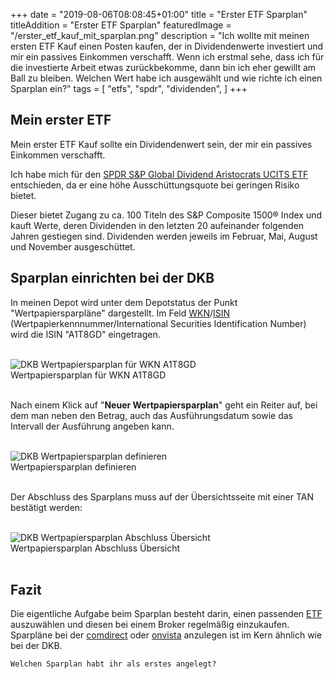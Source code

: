 +++
date = "2019-08-06T08:08:45+01:00"
title = "Erster ETF Sparplan"
titleAddition = "Erster ETF Sparplan"
featuredImage = "/erster_etf_kauf_mit_sparplan.png"
description = "Ich wollte mit meinen ersten ETF Kauf einen Posten kaufen, der in Dividendenwerte investiert und mir ein passives Einkommen verschafft. Wenn ich erstmal sehe, dass ich für die investierte Arbeit etwas zurückbekomme, dann bin ich eher gewillt am Ball zu bleiben. Welchen Wert habe ich ausgewählt und wie richte ich einen Sparplan ein?"
tags = [
    "etfs",
    "spdr",
    "dividenden",
]
+++

## Mein erster ETF

Mein erster ETF Kauf sollte ein Dividendenwert sein, der mir ein passives Einkommen verschafft.

Ich habe mich für den [SPDR S&P Global Dividend Aristocrats UCITS ETF](https://www.justetf.com/de/etf-profile.html?isin=IE00B9CQXS71 "SPDR S&P Global Dividend Aristocrats UCITS ETF") entschieden, da er eine höhe Ausschüttungsquote bei geringen Risiko bietet.

Dieser bietet Zugang zu ca. 100 Titeln des S&P Composite 1500® Index und kauft Werte, deren Dividenden in den letzten 20 aufeinander folgenden Jahren gestiegen sind. Dividenden werden jeweils im Februar, Mai, August und November ausgeschüttet.


## Sparplan einrichten bei der DKB

In  meinen Depot wird unter dem Depotstatus der Punkt "Wertpapiersparpläne" dargestellt.
Im Feld [WKN](https://de.wikipedia.org/wiki/Wertpapierkennnummer "WKN")/[ISIN](https://de.wikipedia.org/wiki/Internationale_Wertpapierkennnummer "ISIN") (Wertpapierkennnummer/International Securities Identification Number) wird die ISIN "A1T8GD" eingetragen.

<br>
<img src="/wertpapiersparplan_wkn_eintragen.png" class="center" alt="DKB Wertpapiersparplan für WKN A1T8GD"/>
<div class="right">Wertpapiersparplan für WKN A1T8GD</div>
<br>


Nach einem Klick auf "**Neuer Wertpapiersparplan**" geht ein Reiter auf, bei dem man neben den Betrag, auch das Ausführungsdatum
sowie das Intervall der Ausführung angeben kann.

<br>
<img src="/wertpapiersparplan_wkn_werte_festlegen.png" class="center" alt="DKB Wertpapiersparplan definieren"/>
<div class="right">Wertpapiersparplan definieren</div>
<br>


Der Abschluss des Sparplans muss auf der Übersichtsseite mit einer TAN bestätigt werden:


<br>
<img src="/wertpapiersparplan_abschluss_uebersicht.png" class="center" alt="DKB Wertpapiersparplan Abschluss Übersicht"/>
<div class="right">Wertpapiersparplan Abschluss Übersicht</div>
<br>


## Fazit

Die eigentliche Aufgabe beim Sparplan besteht darin, einen passenden [ETF](/post/etf "ETF") auszuwählen und diesen bei einem
Broker regelmäßig einzukaufen. Sparpläne bei der [comdirect](https://www.comdirect.de "comdirect") oder
[onvista](https://www.onvista.de "onvista") anzulegen ist im Kern ähnlich wie bei der DKB.


`Welchen Sparplan habt ihr als erstes angelegt?`

